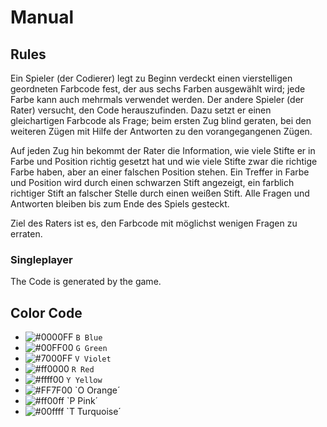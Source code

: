 # Manual

## Rules
Ein Spieler (der Codierer) legt zu Beginn verdeckt einen vierstelligen geordneten Farbcode fest, der aus sechs Farben ausgewählt wird; jede Farbe kann auch mehrmals verwendet werden. Der andere Spieler (der Rater) versucht, den Code herauszufinden. Dazu setzt er einen gleichartigen Farbcode als Frage; beim ersten Zug blind geraten, bei den weiteren Zügen mit Hilfe der Antworten zu den vorangegangenen Zügen.

Auf jeden Zug hin bekommt der Rater die Information, wie viele Stifte er in Farbe und Position richtig gesetzt hat und wie viele Stifte zwar die richtige Farbe haben, aber an einer falschen Position stehen. Ein Treffer in Farbe und Position wird durch einen schwarzen Stift angezeigt, ein farblich richtiger Stift an falscher Stelle durch einen weißen Stift. Alle Fragen und Antworten bleiben bis zum Ende des Spiels gesteckt.

Ziel des Raters ist es, den Farbcode mit möglichst wenigen Fragen zu erraten. 
### Singleplayer
The Code is generated by the game.


## Color Code
- ![#0000FF](https://via.placeholder.com/15/0000FF/000000?text=+) `B Blue`<br>
- ![#00FF00](https://via.placeholder.com/15/00FF00/000000?text=+) `G Green`<br>
- ![#7000FF](https://via.placeholder.com/15/7000FF/000000?text=+) `V Violet`<br>
- ![#ff0000](https://via.placeholder.com/15/ff0000/000000?text=+) `R Red`<br>
- ![#ffff00](https://via.placeholder.com/15/ffff00/000000?text=+) `Y Yellow`<br>
- ![#FF7F00](https://via.placeholder.com/15/FF7F00/000000?text=+) `O Orange´<br>
- ![#ff00ff](https://via.placeholder.com/15/ff00ff/000000?text=+) `P Pink´<br>
- ![#00ffff](https://via.placeholder.com/15/00ffff/000000?text=+) `T Turquoise´<br>
  
